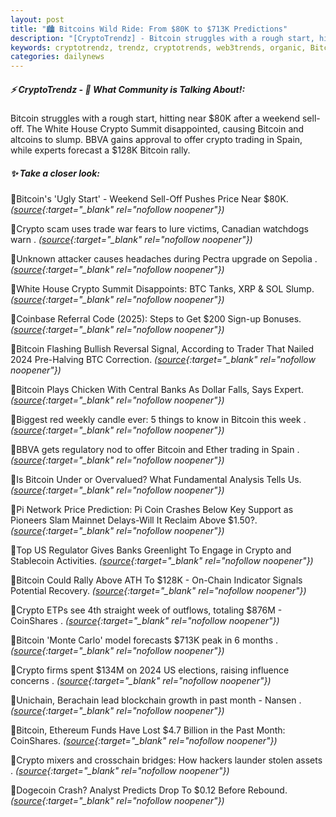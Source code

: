 ```yaml
---
layout: post
title: "🏙️ Bitcoins Wild Ride: From $80K to $713K Predictions"
description: "[CryptoTrendz] - Bitcoin struggles with a rough start, hitting near $80K after a weekend sell-off. The White House Crypto Summit disappointed, causing Bitcoin and altcoins to slump. BBVA gains approval to offer crypto trading in Spain, while experts forecast a $128K Bitcoin rally."
keywords: cryptotrendz, trendz, cryptotrends, web3trends, organic, Bitcoin, Network, Analysis, Berachain, Analyst, assets, Market, SOL, BTC, growth, trading, XRP, Stablecoin, Spain, Crypto, Ethereum, Pi
categories: dailynews
---
```


##### ⚡ CryptoTrendz - 📌 *What Community is Talking About!:*

Bitcoin struggles with a rough start, hitting near $80K after a weekend sell-off. The White House Crypto Summit disappointed, causing Bitcoin and altcoins to slump. BBVA gains approval to offer crypto trading in Spain, while experts forecast a $128K Bitcoin rally.

##### ✨ *Take a closer look:*


🔹Bitcoin's 'Ugly Start' - Weekend Sell-Off Pushes Price Near $80K. *([source](https://s.avyag.com/rqpu){:target="_blank" rel="nofollow noopener"})*

🔹Crypto scam uses trade war fears to lure victims, Canadian watchdogs warn . *([source](https://s.avyag.com/dh4s){:target="_blank" rel="nofollow noopener"})*

🔹Unknown attacker causes headaches during Pectra upgrade on Sepolia . *([source](https://s.avyag.com/prun){:target="_blank" rel="nofollow noopener"})*

🔹White House Crypto Summit Disappoints: BTC Tanks, XRP & SOL Slump. *([source](https://s.avyag.com/r7kg){:target="_blank" rel="nofollow noopener"})*

🔹Coinbase Referral Code (2025): Steps to Get $200 Sign-up Bonuses. *([source](https://s.avyag.com/g7mn){:target="_blank" rel="nofollow noopener"})*

🔹Bitcoin Flashing Bullish Reversal Signal, According to Trader That Nailed 2024 Pre-Halving BTC Correction. *([source](https://s.avyag.com/m8v4){:target="_blank" rel="nofollow noopener"})*

🔹Bitcoin Plays Chicken With Central Banks As Dollar Falls, Says Expert. *([source](https://s.avyag.com/v99i){:target="_blank" rel="nofollow noopener"})*

🔹Biggest red weekly candle ever: 5 things to know in Bitcoin this week . *([source](https://s.avyag.com/8dnm){:target="_blank" rel="nofollow noopener"})*

🔹BBVA gets regulatory nod to offer Bitcoin and Ether trading in Spain . *([source](https://s.avyag.com/ngck){:target="_blank" rel="nofollow noopener"})*

🔹Is Bitcoin Under or Overvalued? What Fundamental Analysis Tells Us. *([source](https://s.avyag.com/1y9a){:target="_blank" rel="nofollow noopener"})*

🔹Pi Network Price Prediction: Pi Coin Crashes Below Key Support as Pioneers Slam Mainnet Delays-Will It Reclaim Above $1.50?. *([source](https://s.avyag.com/s0vb){:target="_blank" rel="nofollow noopener"})*

🔹Top US Regulator Gives Banks Greenlight To Engage in Crypto and Stablecoin Activities. *([source](https://s.avyag.com/3jba){:target="_blank" rel="nofollow noopener"})*

🔹Bitcoin Could Rally Above ATH To $128K - On-Chain Indicator Signals Potential Recovery. *([source](https://s.avyag.com/58np){:target="_blank" rel="nofollow noopener"})*

🔹Crypto ETPs see 4th straight week of outflows, totaling $876M - CoinShares . *([source](https://s.avyag.com/w99q){:target="_blank" rel="nofollow noopener"})*

🔹Bitcoin 'Monte Carlo' model forecasts $713K peak in 6 months . *([source](https://s.avyag.com/f6qh){:target="_blank" rel="nofollow noopener"})*

🔹Crypto firms spent $134M on 2024 US elections, raising influence concerns . *([source](https://s.avyag.com/j5ae){:target="_blank" rel="nofollow noopener"})*

🔹Unichain, Berachain lead blockchain growth in past month - Nansen . *([source](https://s.avyag.com/pl8w){:target="_blank" rel="nofollow noopener"})*

🔹Bitcoin, Ethereum Funds Have Lost $4.7 Billion in the Past Month: CoinShares. *([source](https://s.avyag.com/jn3n){:target="_blank" rel="nofollow noopener"})*

🔹Crypto mixers and crosschain bridges: How hackers launder stolen assets . *([source](https://s.avyag.com/wy2y){:target="_blank" rel="nofollow noopener"})*

🔹Dogecoin Crash? Analyst Predicts Drop To $0.12 Before Rebound. *([source](https://s.avyag.com/dp1m){:target="_blank" rel="nofollow noopener"})*
